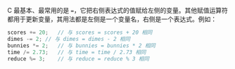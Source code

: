 C 最基本、最常用的是 `=`，它把右侧表达式的值赋给左侧的变量。其他赋值运算符都用于更新变量，其用法都是左侧是一个变量名，右侧是一个表达式。例如：

```c
scores += 20;	// 与 scores = scores + 20 相同
dimes -= 2;	// 与 dimes = dimes - 2 相同
bunnies *= 2;	// 与 bunnies = bunnies * 2 相同
time /= 2.73;	// 与 time = time / 2.73	相同
reduce %= 3;	// 与 reduce = reduce % 3 相同
```

